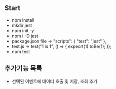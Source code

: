 ## Start
* npm install
* mkdir jest
* npm init -y
* npm i -D jest
* package.json file -> "scripts": { "test": "jest" },
* test.js -> test("1 is 1", () => { expecrt(1).toBe(1); });
* npm test

## 추가기능 목록
* 선택된 이벤트에 데이터 호출 및 저장, 조회 추가